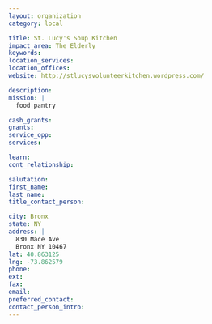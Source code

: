 ```yaml
---
layout: organization
category: local

title: St. Lucy's Soup Kitchen
impact_area: The Elderly
keywords: 
location_services: 
location_offices: 
website: http://stlucysvolunteerkitchen.wordpress.com/

description: 
mission: |
  food pantry

cash_grants: 
grants: 
service_opp: 
services: 

learn: 
cont_relationship: 

salutation: 
first_name: 
last_name: 
title_contact_person: 

city: Bronx
state: NY
address: |
  830 Mace Ave  
  Bronx NY 10467
lat: 40.863125
lng: -73.862579
phone: 
ext: 
fax: 
email: 
preferred_contact: 
contact_person_intro: 
---
```

